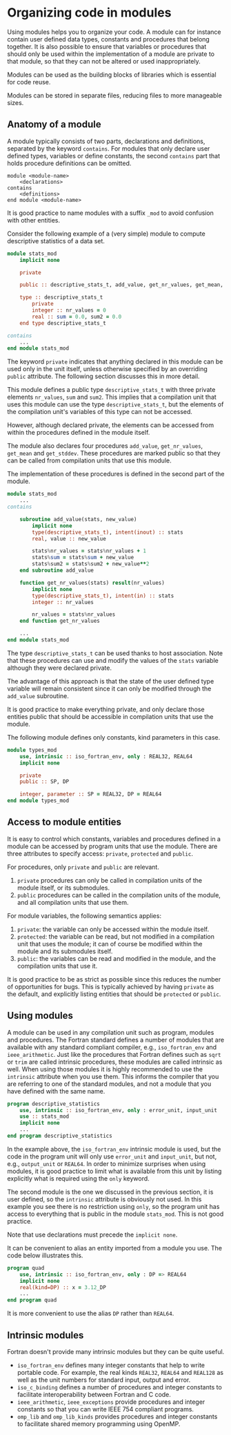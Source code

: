 # Organizing code in modules

Using modules helps you to organize your code.  A module can for instance
contain user defined data types, constants and procedures that belong together.
It is also possible to ensure that variables or procedures that should only
be used within the implementation of a module are private to that module, so
that they can not be altered or used inappropriately.

Modules can be used as the building blocks of libraries which is essential
for code reuse.

Modules can be stored in separate files, reducing files to more manageable
sizes.


## Anatomy of a module

A module typically consists of two parts, declarations and definitions,
separated by the keyword `contains`.  For modules that only declare user
defined types, variables or define constants, the second `contains` part that
holds procedure definitions can be omitted.

~~~~
module <module-name>
    <declarations>
contains
    <definitions>
end module <module-name>
~~~~

It is good practice to name modules with a suffix `_mod` to avoid confusion
with other entities.

Consider the following example of a (very simple) module to compute
descriptive statistics of a data set.

~~~~fortran
module stats_mod
    implicit none

    private

    public :: descriptive_stats_t, add_value, get_nr_values, get_mean, get_stddev

    type :: descriptive_stats_t
        private
        integer :: nr_values = 0
        real :: sum = 0.0, sum2 = 0.0
    end type descriptive_stats_t

contains
    ...
end module stats_mod
~~~~

The keyword `private` indicates that anything declared in this module can be
used only in the unit itself, unless otherwise specified by an overriding
`public` attribute.  The following section discusses this in more detail.

This module defines a public type `descriptive_stats_t` with three private
elements `nr_values`, `sum` and `sum2`.  This implies that a compilation unit
that uses this module can use the type `descriptive_stats_t`, but the
elements of the compilation unit's variables of this type can not be accessed.

However, although declared private, the elements can be accessed from within
the procedures defined in the module itself.

The module also declares four procedures `add_value`, `get_nr_values`,
`get_mean` and `get_stddev`.  These procedures are marked public so that
they can be called from compilation units that use this module.

The implementation of these procedures is defined in the second part of
the module.

~~~~fortran
module stats_mod
    ...
contains

    subroutine add_value(stats, new_value)
        implicit none
        type(descriptive_stats_t), intent(inout) :: stats
        real, value :: new_value

        stats%nr_values = stats%nr_values + 1
        stats%sum = stats%sum + new_value
        stats%sum2 = stats%sum2 + new_value**2
    end subroutine add_value

    function get_nr_values(stats) result(nr_values)
        implicit none
        type(descriptive_stats_t), intent(in) :: stats
        integer :: nr_values

        nr_values = stats%nr_values
    end function get_nr_values

    ...
end module stats_mod
~~~~

The type `descriptive_stats_t` can be used thanks to host association.  Note
that these procedures can use and modify the values of the `stats` variable
although they were declared private.

The advantage of this approach is that the state of the user defined type
variable will remain consistent since it can only be modified through the
`add_value` subroutine.

It is good practice to make everything private, and only declare those
entities public that should be accessible in compilation units that use
the module.

The following module defines only constants, kind parameters in this case.

~~~~fortran
module types_mod
    use, intrinsic :: iso_fortran_env, only : REAL32, REAL64
    implicit none

    private
    public :: SP, DP

    integer, parameter :: SP = REAL32, DP = REAL64
end module types_mod
~~~~


## Access to module entities

It is easy to control which constants, variables and procedures defined in a
module can be accessed by program units that use the module.  There are three
attributes to specify access: `private`, `protected` and `public`.

For procedures, only `private` and `public` are relevant.

1. `private` procedures can only be called in compilation units of the
   module itself, or its submodules.
1. `public` procedures can be called in the compilation units of the
   module, and all compilation units that use them.

For module variables, the following semantics applies:

1. `private`: the variable can only be accessed within the module itself.
1. `protected`: the variable can be read, but not modified in a compilation
   unit that uses the module; it can of course be modified within the
   module and its submodules itself.
1. `public`: the variables can be read and modified in the module, and the
   compilation units that use it.

It is good practice to be as strict as possible since this reduces the number
of opportunities for bugs.  This is typically achieved by having `private` as
the default, and explicitly listing entities that should be `protected` or
`public`.


## Using modules

A module can be used in any compilation unit such as program, modules and
procedures.  The Fortran standard defines a number of modules that are
available with any standard compliant compiler, e.g., `iso_fortran_env` and
`ieee_arithmetic`.  Just like the procedures that Fortran defines such as
`sqrt` or `trim` are called intrinsic procedures, these modules are called
intrinsic as well.  When using those modules it is highly recommended to
use the `intrinsic` attribute when you use them.  This informs the compiler
that you are referring to one of the standard modules, and not a module
that you have defined with the same name.

~~~~fortran
program descriptive_statistics
    use, intrinsic :: iso_fortran_env, only : error_unit, input_unit
    use :: stats_mod
    implicit none
    ...
end program descriptive_statistics
~~~~

In the example above, the `iso_fortran_env` intrinsic module is used, but
the code in the program unit will only use `error_unit` and `input_unit`,
but not, e.g., `output_unit` or `REAL64`.  In order to minimize surprises
when using modules, it is good practice to limit what is available from
this unit by listing explicitly what is required using the `only` keyword.

The second module is the one we discussed in the previous section, it is
user defined, so the `intrinsic` attribute is obviously not used.  In this
example you see there is no restriction using `only`, so the program unit
has access to everything that is public in the module `stats_mod`.  This
is not good practice.

Note that use declarations must precede the `implicit none`.

It can be convenient to alias an entity imported from a module you use.
The code below illustrates this.

~~~~fortran
program quad
    use, intrinsic :: iso_fortran_env, only : DP => REAL64
    implicit none
    real(kind=DP) :: x = 3.12_DP
    ...
end program quad
~~~~

It is more convenient to use the alias `DP` rather than `REAL64`.


## Intrinsic modules

Fortran doesn't provide many intrinsic modules but they can be quite
useful.

* `iso_fortran_env` defines many integer constants that help to write
  portable code.  For example, the real kinds `REAL32`, `REAL64` and `REAL128`
  as well as the unit numbers for standard input, output and error.
* `iso_c_binding` defines a number of procedures and integer constants to
  facilitate interoperability between Fortran and C code.
* `ieee_arithmetic`, `ieee_exceptions` provide procedures and integer
  constants so that you can write IEEE 754 compliant programs.
* `omp_lib` and `omp_lib_kinds` provides procedures and integer constants
  to facilitate shared memory programming using OpenMP.
